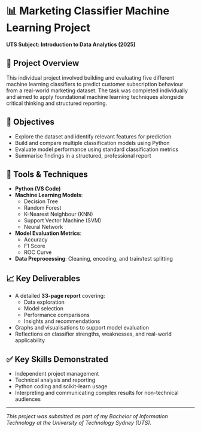 # 📊 Marketing Classifier Machine Learning Project  
**UTS Subject: Introduction to Data Analytics (2025)**  

## 🧠 Project Overview  
This individual project involved building and evaluating five different machine learning classifiers to predict customer subscription behaviour from a real-world marketing dataset. The task was completed individually and aimed to apply foundational machine learning techniques alongside critical thinking and structured reporting.

## 🎯 Objectives  
- Explore the dataset and identify relevant features for prediction  
- Build and compare multiple classification models using Python  
- Evaluate model performance using standard classification metrics  
- Summarise findings in a structured, professional report  

## 🔧 Tools & Techniques  
- **Python (VS Code)**  
- **Machine Learning Models**:  
  - Decision Tree  
  - Random Forest  
  - K-Nearest Neighbour (KNN)  
  - Support Vector Machine (SVM)  
  - Neural Network  
- **Model Evaluation Metrics**:  
  - Accuracy  
  - F1 Score  
  - ROC Curve  
- **Data Preprocessing**: Cleaning, encoding, and train/test splitting

## 📈 Key Deliverables  
- A detailed **33-page report** covering:  
  - Data exploration  
  - Model selection  
  - Performance comparisons  
  - Insights and recommendations  
- Graphs and visualisations to support model evaluation  
- Reflections on classifier strengths, weaknesses, and real-world applicability

## ✅ Key Skills Demonstrated  
- Independent project management  
- Technical analysis and reporting  
- Python coding and scikit-learn usage  
- Interpreting and communicating complex results for non-technical audiences

---

*This project was submitted as part of my Bachelor of Information Technology at the University of Technology Sydney (UTS).*  
